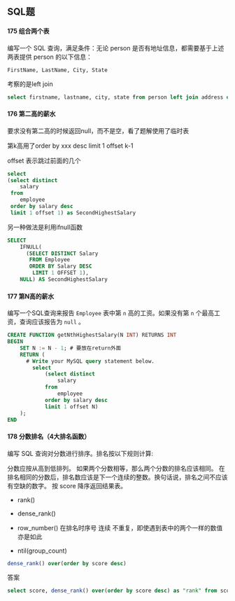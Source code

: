 ## SQL题

#### 175 组合两个表

编写一个 SQL 查询，满足条件：无论 person 是否有地址信息，都需要基于上述两表提供 person 的以下信息：

```
FirstName, LastName, City, State
```

考察的是left join

```sql
select firstname, lastname, city, state from person left join address on person.personid = address.personid
```



#### 176 第二高的薪水

要求没有第二高的时候返回null，而不是空，看了题解使用了临时表

第k高用了order by xxx desc limit 1 offset k-1

offset 表示跳过前面的几个

```sql
select 
(select distinct 
 	salary 
 from 
 	employee 
 order by salary desc 
 limit 1 offset 1) as SecondHighestSalary
```

另一种做法是利用ifnull函数

```sql
SELECT
    IFNULL(
      (SELECT DISTINCT Salary
       FROM Employee
       ORDER BY Salary DESC
        LIMIT 1 OFFSET 1),
    NULL) AS SecondHighestSalary
```



#### 177 第N高的薪水

编写一个SQL查询来报告 `Employee` 表中第 `n` 高的工资。如果没有第 `n` 个最高工资，查询应该报告为 `null` 。

```sql
CREATE FUNCTION getNthHighestSalary(N INT) RETURNS INT
BEGIN
    SET N := N - 1; # 要放在return外面
    RETURN (
      # Write your MySQL query statement below.    
        select 
            (select distinct 
 	            salary 
            from 
 	            employee 
            order by salary desc 
            limit 1 offset N) 
    );
END
```



#### 178 分数排名（4大排名函数）

编写 SQL 查询对分数进行排序。排名按以下规则计算:

分数应按从高到低排列。
如果两个分数相等，那么两个分数的排名应该相同。
在排名相同的分数后，排名数应该是下一个连续的整数。换句话说，排名之间不应该有空缺的数字。
按 score 降序返回结果表。

+ rank()

+ dense_rank()
+ row_number() 在排名时序号 连续 不重复，即使遇到表中的两个一样的数值亦是如此
+ ntil(group_count)

```sql
dense_rank() over(order by score desc)
```

答案

```sql
select score, dense_rank() over(order by score desc) as "rank" from scores;
```

